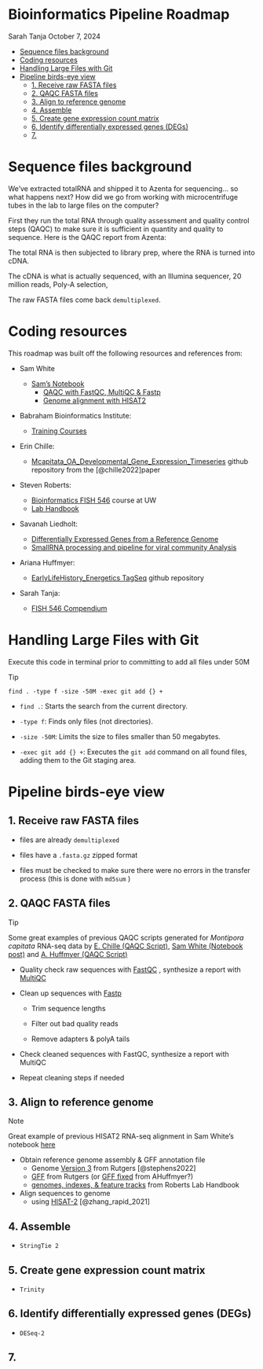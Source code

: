 # Bioinformatics Pipeline Roadmap
Sarah Tanja
October 7, 2024

- [Sequence files background](#sequence-files-background)
- [Coding resources](#coding-resources)
- [Handling Large Files with Git](#handling-large-files-with-git)
- [Pipeline birds-eye view](#pipeline-birds-eye-view)
  - [1. Receive raw FASTA files](#1-receive-raw-fasta-files)
  - [2. QAQC FASTA files](#2-qaqc-fasta-files)
  - [3. Align to reference genome](#3-align-to-reference-genome)
  - [4. Assemble](#4-assemble)
  - [5. Create gene expression count
    matrix](#5-create-gene-expression-count-matrix)
  - [6. Identify differentially expressed genes
    (DEGs)](#6-identify-differentially-expressed-genes-degs)
  - [7.](#7)

# Sequence files background

We’ve extracted totalRNA and shipped it to Azenta for sequencing… so
what happens next? How did we go from working with microcentrifuge tubes
in the lab to large files on the computer?

First they run the total RNA through quality assessment and quality
control steps (QAQC) to make sure it is sufficient in quantity and
quality to sequence. Here is the QAQC report from Azenta:

The total RNA is then subjected to library prep, where the RNA is turned
into cDNA.

The cDNA is what is actually sequenced, with an Illumina sequencer, 20
million reads, Poly-A selection,

The raw FASTA files come back `demultiplexed`.

# Coding resources

This roadmap was built off the following resources and references from:

- Sam White

  - [Sam’s Notebook](https://robertslab.github.io/sams-notebook/)
    - [QAQC with FastQC, MultiQC &
      Fastp](https://robertslab.github.io/sams-notebook/posts/2024/2024-10-05-FastQC-Trimming-and-QC---A.pulchra-RNA-seq-from-Azenta-Project-30-1047560508-Using-fastp/)
    - [Genome alignment with
      HISAT2](https://robertslab.github.io/sams-notebook/posts/2024/2024-10-08-RNA-seq-Alignment---A.pulchra-RNA-seq-Alignments-Using-HISAT2-and-StringTie-for-Azenta-Project-30-1047560508/index.html)

- Babraham Bioinformatics Institute:

  - [Training
    Courses](https://www.bioinformatics.babraham.ac.uk/training.html)

- Erin Chille:

  - [Mcapitata_OA_Developmental_Gene_Expression_Timeseries](https://github.com/echille/Mcapitata_OA_Developmental_Gene_Expression_Timeseries)
    github repository from the \[@chille2022\]paper

- Steven Roberts:

  - [Bioinformatics FISH
    546](https://sr320.github.io/course-fish546-2023/schedule.html)
    course at UW
  - [Lab Handbook](https://robertslab.github.io/resources/)

- Savanah Liedholt:

  - [Differentially Expressed Genes from a Reference
    Genome](https://notion.so/Differentially-Expressed-Genes-From-Reference-Genome-35267b46f51d4383b4b70bb3796d28c9)
  - [SmallRNA processing and pipeline for viral community
    Analysis](https://www.notion.so/SmallRNA-processing-and-pipeline-for-viral-community-Analysis-1f7f48c35d9e482597685354222c1852)

- Ariana Huffmyer:

  - [EarlyLifeHistory_Energetics
    TagSeq](https://github.com/AHuffmyer/EarlyLifeHistory_Energetics/tree/master)
    github repository

- Sarah Tanja:

  - [FISH 546 Compendium](https://rpubs.com/sarah_tanja/1048844)

# Handling Large Files with Git

Execute this code in terminal prior to committing to add all files under
50M

> [!TIP]
>
> `find . -type f -size -50M -exec git add {} +`

- `find .`: Starts the search from the current directory.

- `-type f`: Finds only files (not directories).

- `-size -50M`: Limits the size to files smaller than 50 megabytes.

- `-exec git add {} +`: Executes the `git add` command on all found
  files, adding them to the Git staging area.

# Pipeline birds-eye view

## 1. Receive raw FASTA files

- files are already `demultiplexed`

- files have a `.fasta.gz` zipped format

- files must be checked to make sure there were no errors in the
  transfer process (this is done with `md5sum` )

## 2. QAQC FASTA files

> [!TIP]
>
> Some great examples of previous QAQC scripts generated for *Montipora
> capitata* RNA-seq data by [E. Chille (QAQC
> Script)](https://github.com/echille/Mcapitata_OA_Developmental_Gene_Expression_Timeseries/blob/main/2-QC-Align-Assemble/mcap_rnaseq_analysis.md),
> [Sam White (Notebook
> post)](https://robertslab.github.io/sams-notebook/posts/2024/2024-10-05-FastQC-Trimming-and-QC---A.pulchra-RNA-seq-from-Azenta-Project-30-1047560508-Using-fastp/)
> and [A. Huffmyer (QAQC
> Script)](https://github.com/AHuffmyer/EarlyLifeHistory_Energetics/blob/master/Mcap2020/Scripts/TagSeq/Genome_V3/TagSeq_BioInf_genomeV3.md)

- Quality check raw sequences with
  [FastQC](https://www.bioinformatics.babraham.ac.uk/projects/fastqc/) ,
  synthesize a report with [MultiQC](https://multiqc.info/)

- Clean up sequences with [Fastp](https://github.com/OpenGene/fastp)

  - Trim sequence lengths

  - Filter out bad quality reads

  - Remove adapters & polyA tails

- Check cleaned sequences with FastQC, synthesize a report with MultiQC

- Repeat cleaning steps if needed

## 3. Align to reference genome

> [!NOTE]
>
> Great example of previous HISAT2 RNA-seq alignment in Sam White’s
> notebook
> [here](https://robertslab.github.io/sams-notebook/posts/2024/2024-10-08-RNA-seq-Alignment---A.pulchra-RNA-seq-Alignments-Using-HISAT2-and-StringTie-for-Azenta-Project-30-1047560508/index.html)

- Obtain reference genome assembly & GFF annotation file
  - Genome [Version 3](http://cyanophora.rutgers.edu/montipora/) from
    Rutgers \[@stephens2022\]
  - [GFF](http://cyanophora.rutgers.edu/montipora/Montipora_capitata_HIv3.genes.gff3.gz)
    from Rutgers (or [GFF
    fixed](https://github.com/AHuffmyer/EarlyLifeHistory_Energetics/raw/master/Mcap2020/Data/TagSeq/Montipora_capitata_HIv3.genes_fixed.gff3.gz)
    from AHuffmyer?)
  - [genomes, indexes, & feature
    tracks](https://robertslab.github.io/resources/Genomic-Resources/#montipora-capitata)
    from Roberts Lab Handbook
- Align sequences to genome
  - using [HISAT-2](https://daehwankimlab.github.io/hisat2/hisat-3n/)
    \[@zhang_rapid_2021\]

## 4. Assemble

- `StringTie 2`

## 5. Create gene expression count matrix

- `Trinity`

## 6. Identify differentially expressed genes (DEGs)

- `DESeq-2`

## 7.
